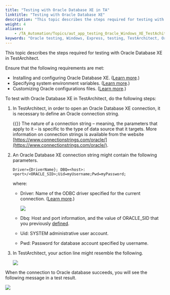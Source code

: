 ```yaml
--- 
title: "Testing with Oracle Database XE in TA"
linktitle: "Testing with Oracle Database XE"
description: "This topic describes the steps required for testing with Oracle Database XE in TestArchitect."
weight: 4
aliases: 
    - /TA_Automation/Topics/aut_app_testing_Oracle_Windows_XE_TestAchitect.html
keywords: "Oracle testing, Windows, Express, testing, TestArchitect, Oracle, Oracle testing, Express, testing, TestArchitect, Oracle, Express, database testing, Oracle, Windows, testing, TestArchitect, XE, Oracle testing, XE, Oracle, XE"
---
```


This topic describes the steps required for testing with Oracle Database XE in TestArchitect.

Ensure that the following requirements are met:

-   Installing and configuring Oracle Database XE. \([Learn more](/automation-guide/application-testing/testing-with-databases/oracle/windows-machines/oracle-database-xe/installing-and-configuring-oracle-database-xe).\)
-   Specifying system environment variables. \([Learn more](/automation-guide/application-testing/testing-with-databases/oracle/windows-machines/oracle-database-xe/specifying-system-environment-variables).\)
-   Customizing Oracle configurations files. \([Learn more](/automation-guide/application-testing/testing-with-databases/oracle/windows-machines/oracle-database-xe/customizing-oracle-configurations-files).\)

To test with Oracle Database XE in TestArchitect, do the following steps:

1.  In TestArchitect, in order to open an Oracle Database XE connection, it is necessary to define an Oracle connection string.

    {{<note>}} The nature of a connection string – meaning, the parameters that apply to it – is specific to the type of data source that it targets. More information on connection strings is available from the website [https://www.connectionstrings.com/oracle/](https://www.connectionstrings.com/oracle/).

2.  An Oracle Database XE connection string might contain the following parameters.

    ```
    Driver={DriverName}; DBQ=<host>:<port>/<ORACLE_SID>;Uid=myUsername;Pwd=myPassword;
    ```

    where:

    -   Driver: Name of the ODBC driver specified for the current connection. \([Learn more](https://docs.microsoft.com/en-us/sql/odbc/admin/viewing-drivers).\)

        ![](/images/TA_Automation/Images/OracleXEdriver.png)

    -   Dbq: Host and port information, and the value of ORACLE\_SID that you previously [defined](/automation-guide/application-testing/testing-with-databases/oracle/windows-machines/oracle-database-xe/specifying-system-environment-variables).
    -   Uid: SYSTEM administrative user account.
    -   Pwd: Password for database account specified by username.
3.  In TestArchitect, your action line might resemble the following.

    ![](/images/TA_Automation/Images/oracle_connect_database_pgm_2.png)


When the connection to Oracle database succeeds, you will see the following message in a test result.

![](/images/TA_Automation/Images/oracle_connect_database_res_2.png)



